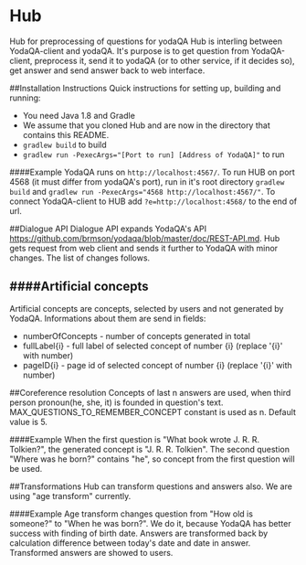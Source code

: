 # Hub
Hub for preprocessing of questions for yodaQA
Hub is interling between YodaQA-client and yodaQA. It's purpose is to get question from YodaQA-client, preprocess it, send it to yodaQA (or to other service, if it decides so), get answer and send answer back to web interface.

##Installation Instructions
Quick instructions for setting up, building and running:

  * You need Java 1.8 and Gradle
  * We assume that you cloned Hub and are now in the directory that contains this README.
  * ``gradlew build`` to build
  * ``gradlew run -PexecArgs="[Port to run] [Address of YodaQA]"`` to run

####Example
YodaQA runs on ``http://localhost:4567/``. To run HUB on port 4568 (it must differ from yodaQA's port), run in it's root directory ``gradlew build`` and ``gradlew run -PexecArgs="4568 http://localhost:4567/"``. To connect YodaQA-client to HUB add ``?e=http://localhost:4568/`` to the end of url.

##Dialogue API
Dialogue API expands YodaQA's API https://github.com/brmson/yodaqa/blob/master/doc/REST-API.md. Hub gets request from
web client and sends it further to YodaQA with minor changes. The list of changes follows.

####Artificial concepts
------------------
Artificial concepts are concepts, selected by users and not generated by YodaQA. Informations about them are send in fields:
* numberOfConcepts - number of concepts generated in total
* fullLabel{i} - full label of selected concept of number {i} (replace '{i}' with number)
* pageID{i} - page id of selected concept of number {i} (replace '{i}' with number)

##Coreference resolution
Concepts of last n answers are used, when third person pronoun(he, she, it) is founded in question's text.
MAX_QUESTIONS_TO_REMEMBER_CONCEPT constant is used as n. Default value is 5.

####Example
When the first question is "What book wrote J. R. R. Tolkien?", the generated concept is "J. R. R. Tolkien". The second
question "Where was he born?" contains "he", so concept from the first question will be used.

##Transformations
Hub can transform questions and answers also. We are using "age transform" currently.

####Example
Age transform changes question from "How old is someone?" to "When he was born?". We do it, because YodaQA has better
success with finding of birth date. Answers are transformed back by calculation difference between today's date and date in answer.
Transformed answers are showed to users.